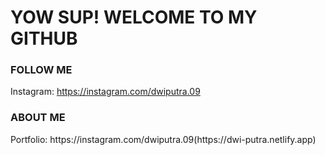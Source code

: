 <h1>YOW SUP! WELCOME TO MY GITHUB</h1>

<h3>FOLLOW ME</h3>
<p>Instagram: <a href="https://instagram.com/dwiputra.09">https://instagram.com/dwiputra.09</a></p>

<h3>ABOUT ME </h3>
<p>Portfolio: https://instagram.com/dwiputra.09(https://dwi-putra.netlify.app)</p>
